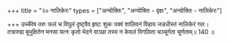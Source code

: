 +++
title = "२० नालिकेरः"
types = ["अन्योक्तिः", "अन्योक्तिः - वृक्षः", "अन्योक्तिः - नालिकेरः"]

+++
उच्चैरेष तरुः फलं च विपुलं दृष्ट्वैव हृष्टः शुकः पक्वं शालिवनं विहाय जडधीस्तं नालिकेरं गतः।  
तत्रारुह्य बुभुक्षितेन मनसा यत्नः कृतो भेदने वाञ्छा तस्य न केवलं विगलिता चञ्चूर्गता चूर्णताम्॥ 140 ॥  